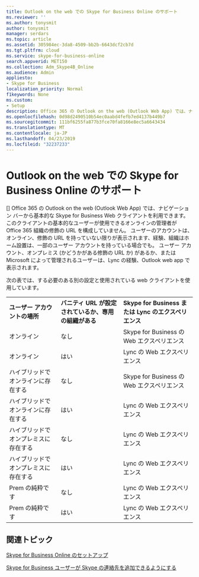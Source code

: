 ```yaml
---
title: Outlook on the web での Skype for Business Online のサポート
ms.reviewer: ''
ms.author: tonysmit
author: tonysmit
manager: serdars
ms.topic: article
ms.assetid: 305984ec-3da8-4509-bb2b-6643dcf2cb7d
ms.tgt.pltfrm: cloud
ms.service: skype-for-business-online
search.appverid: MET150
ms.collection: Adm_Skype4B_Online
ms.audience: Admin
appliesto:
- Skype for Business
localization_priority: Normal
f1keywords: None
ms.custom:
- Setup
description: Office 365 の Outlook on the web (Outlook Web App) では、ナビゲーション バーから基本的な Skype for Business Web クライアントを利用できます。 このクライアントの基本的なユーザーが使用できるオンラインの管理者が Office 365 組織の修飾の URL を構成していません。 ユーザーのアカウントは、オンライン、修飾の URL を持っていない限りが表示されます、経験、組織はホーム設置は、一部のユーザー アカウントを持っている場合でも。 ユーザー アカウント、オンプレミス (かどうかがある修飾の URL か) があるか、または Microsoft によって管理されるユーザーは、Lync の経験、Outlook web app で表示されます。
ms.openlocfilehash: 0d98d2490510b54ec0aabd4fefb7ed4137b449b7
ms.sourcegitcommit: 111bf6255fa877b3fce70fa8166e8ec5a6643434
ms.translationtype: MT
ms.contentlocale: ja-JP
ms.lasthandoff: 04/23/2019
ms.locfileid: "32237233"
---
```

# <a name="skype-for-business-online-support-in-outlook-on-the-web"></a>Outlook on the web での Skype for Business Online のサポート

[] Office 365 の Outlook on the web (Outlook Web App) では、ナビゲーション バーから基本的な Skype for Business Web クライアントを利用できます。 このクライアントの基本的なユーザーが使用できるオンラインの管理者が Office 365 組織の修飾の URL を構成していません。 ユーザーのアカウントは、オンライン、修飾の URL を持っていない限りが表示されます、経験、組織はホーム設置は、一部のユーザー アカウントを持っている場合でも。 ユーザー アカウント、オンプレミス (かどうかがある修飾の URL か) があるか、または Microsoft によって管理されるユーザーは、Lync の経験、Outlook web app で表示されます。
  
次の表では、する必要のある別の設定と使用されている web クライアントを使用しています。
  
||||
|:-----|:-----|:-----|
|**ユーザー アカウントの場所** <br/> |**バニティ URL が設定されているか、専用の組織がある** <br/> |**Skype for Business または Lync のエクスペリエンス** <br/> |
|オンライン  <br/> |なし  <br/> |Skype for Business の Web エクスペリエンス  <br/> |
|オンライン  <br/> |はい  <br/> |Lync の Web エクスペリエンス  <br/> |
|ハイブリッドでオンラインに存在する  <br/> |なし  <br/> |Skype for Business の Web エクスペリエンス  <br/> |
|ハイブリッドでオンラインに存在する  <br/> |はい  <br/> |Lync の Web エクスペリエンス  <br/> |
|ハイブリッドでオンプレミスに存在する  <br/> |なし  <br/> |Lync の Web エクスペリエンス  <br/> |
|ハイブリッドでオンプレミスに存在する  <br/> |はい  <br/> |Lync の Web エクスペリエンス  <br/> |
|Prem の純粋です  <br/> |なし  <br/> |Lync の Web エクスペリエンス  <br/> |
|Prem の純粋です  <br/> |はい  <br/> |Lync の Web エクスペリエンス  <br/> |
   

## <a name="related-topics"></a>関連トピック
[Skype for Business Online のセットアップ](set-up-skype-for-business-online.md)

[Skype for Business ユーザーが Skype の連絡先を追加できるようにする](let-skype-for-business-users-add-skype-contacts.md)

  
 
